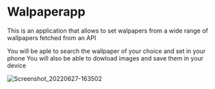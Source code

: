 # Walpaperapp

This is  an application that allows to set walpapers from a wide range of wallpapers fetched from an API

You will be aple to search  the wallpaper of your choice and set in your phone
You will also be able to dowload images and save them in your device


![Screenshot_20220627-163502](https://user-images.githubusercontent.com/78819932/175958219-7828e8ec-7386-4d1d-bcd8-0a1684b9cb09.png)

